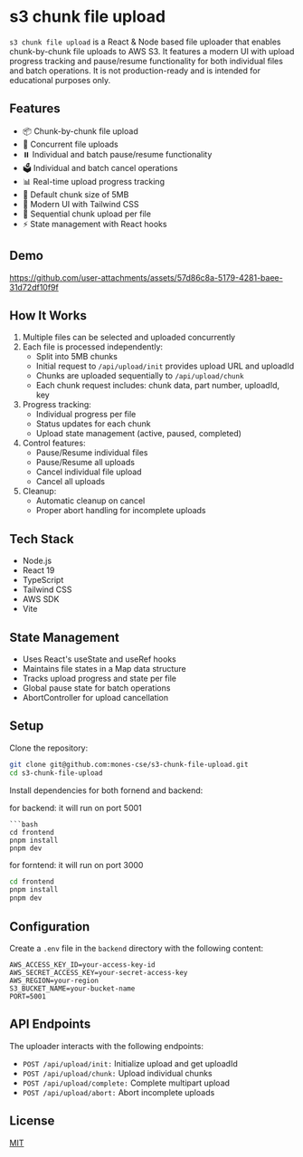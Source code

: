 # s3 chunk file upload

`s3 chunk file upload` is a React & Node based file uploader that enables chunk-by-chunk file uploads to AWS S3. It features a modern UI with upload progress tracking and pause/resume functionality for both individual files and batch operations. It is not production-ready and is intended for educational purposes only.

## Features

- 📦 Chunk-by-chunk file upload
- 🚀 Concurrent file uploads
- ⏸️ Individual and batch pause/resume functionality
- 🗳️ Individual and batch cancel operations
- 📊 Real-time upload progress tracking
- 🎯 Default chunk size of 5MB
- 🎨 Modern UI with Tailwind CSS
- 🔄 Sequential chunk upload per file
- ⚡ State management with React hooks

## Demo

<!-- ![Demo](./demo.gif) -->

<!-- https://github.com/mones-cse/s3-chunk-file-upload/demo.mp4 -->

https://github.com/user-attachments/assets/57d86c8a-5179-4281-baee-31d72df10f9f

## How It Works

1. Multiple files can be selected and uploaded concurrently
2. Each file is processed independently:
   - Split into 5MB chunks
   - Initial request to `/api/upload/init` provides upload URL and uploadId
   - Chunks are uploaded sequentially to `/api/upload/chunk`
   - Each chunk request includes: chunk data, part number, uploadId, key
3. Progress tracking:
   - Individual progress per file
   - Status updates for each chunk
   - Upload state management (active, paused, completed)
4. Control features:
   - Pause/Resume individual files
   - Pause/Resume all uploads
   - Cancel individual file upload
   - Cancel all uploads
5. Cleanup:
   - Automatic cleanup on cancel
   - Proper abort handling for incomplete uploads

## Tech Stack

- Node.js
- React 19
- TypeScript
- Tailwind CSS
- AWS SDK
- Vite

## State Management

- Uses React's useState and useRef hooks
- Maintains file states in a Map data structure
- Tracks upload progress and state per file
- Global pause state for batch operations
- AbortController for upload cancellation

## Setup

Clone the repository:

```bash
git clone git@github.com:mones-cse/s3-chunk-file-upload.git
cd s3-chunk-file-upload
```

Install dependencies for both fornend and backend:

for backend: it will run on port 5001

````
```bash
cd frontend
pnpm install
pnpm dev
````

for forntend: it will run on port 3000

```bash
cd frontend
pnpm install
pnpm dev
```

## Configuration

Create a `.env` file in the `backend` directory with the following content:

```env
AWS_ACCESS_KEY_ID=your-access-key-id
AWS_SECRET_ACCESS_KEY=your-secret-access-key
AWS_REGION=your-region
S3_BUCKET_NAME=your-bucket-name
PORT=5001
```

## API Endpoints

The uploader interacts with the following endpoints:

- `POST /api/upload/init:` Initialize upload and get uploadId
- `POST /api/upload/chunk:` Upload individual chunks
- `POST /api/upload/complete:` Complete multipart upload
- `POST /api/upload/abort:` Abort incomplete uploads

## License

[MIT](https://choosealicense.com/licenses/mit/)
